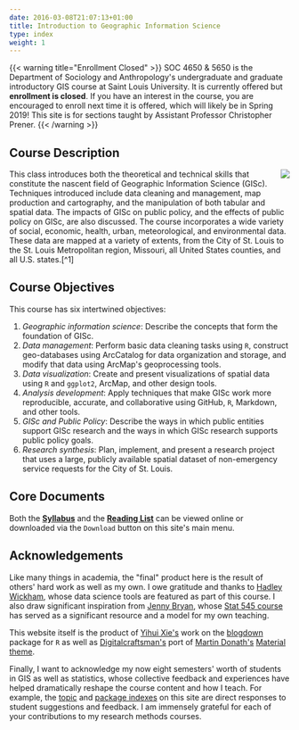 ```yaml
---
date: 2016-03-08T21:07:13+01:00
title: Introduction to Geographic Information Science
type: index
weight: 1
---
```


{{< warning title="Enrollment Closed" >}}
SOC 4650 & 5650 is the Department of Sociology and Anthropology's undergraduate and graduate introductory GIS course at Saint Louis University. It is currently offered but **enrollment is closed**. If you have an interest in the course, you are encouraged to enroll next time it is offered, which will likely be in Spring 2019! This site is for sections taught by Assistant Professor Christopher Prener.
{{< /warning >}}

## Course Description 
<img src="/images/logo.png" align="right" />
This class introduces both the theoretical and technical skills that constitute the nascent field of Geographic Information Science (GISc). Techniques introduced include data cleaning and management, map production and cartography, and the manipulation of both tabular and spatial data. The impacts of GISc on public policy, and the effects of public policy on GISc, are also discussed. The course incorporates a wide variety of social, economic, health, urban, meteorological, and environmental data. These data are mapped at a variety of extents, from the City of St. Louis to the St. Louis Metropolitan region, Missouri, all United States counties, and all U.S. states.[^1]

## Course Objectives
This course has six intertwined objectives:

1. *Geographic information science*: Describe the concepts that form the foundation of GISc.
2. *Data management*: Perform basic data cleaning tasks using `R`, construct geo-databases using ArcCatalog for data organization and storage, and modify that data using ArcMap's geoprocessing tools.
3. *Data visualization*: Create and present visualizations of spatial data using `R` and `ggplot2`, ArcMap, and other design tools.
4. *Analysis development*: Apply techniques that make GISc work more reproducible, accurate, and collaborative using GitHub, `R`, Markdown, and other tools.
5. *GISc and Public Policy*: Describe the ways in which public entities support GISc research and the ways in which GISc research supports public policy goals.
6. *Research synthesis*: Plan, implement, and present a research project that uses a large, publicly available spatial dataset of non-emergency service requests for the City of St. Louis.

## Core Documents
Both the [**Syllabus**](https://github.com/slu-soc5650/Core-Documents/blob/master/CoreDocs/syllabus.pdf) and the [**Reading List**](https://github.com/slu-soc5650/Core-Documents/blob/master/CoreDocs/reading-list.pdf) can be viewed online or downloaded via the `Download` button on this site's main menu.

## Acknowledgements
Like many things in academia, the "final" product here is the result of others' hard work as well as my own. I owe gratitude and thanks to [Hadley Wickham](http://hadley.nz), whose data science tools are featured as part of this course. I also draw significant inspiration from [Jenny Bryan](https://www.stat.ubc.ca/~jenny/), whose [Stat 545 course](http://stat545.com) has served as a significant resource and a model for my own teaching. 

This website itself is the product of [Yihui Xie's](https://yihui.name) work on the [blogdown](https://bookdown.org/yihui/blogdown/) package for `R` as well as [Digitalcraftsman's](https://github.com/digitalcraftsman) port of [Martin Donath's](https://github.com/squidfunk) [Material theme](https://github.com/squidfunk/mkdocs-material).

Finally, I want to acknowledge my now eight semesters' worth of students in GIS as well as statistics, whose collective feedback and experiences have helped dramatically reshape the course content and how I teach. For example, the [topic](/topic-index/) and [package indexes](/package-index/) on this site are direct responses to student suggestions and feedback. I am immensely grateful for each of your contributions to my research methods courses.

[^1]: This course focuses largely on data for the United States, though we do briefly discuss data standards and projection systems for mapping the entire world as well as other countries.